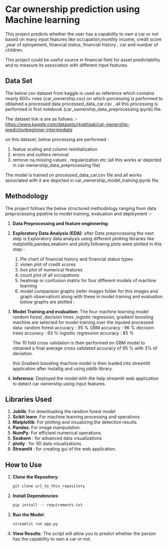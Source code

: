#  Car ownership prediction using Machine learning

This project predicts whether the user has a capability to own a car or not based on many input features like occupation,monthly income, credit score ,year of eployement, financial status, financial history , car and number of children.

This project could be useful source in financial field for asset predictability and to measure its association with different input features.

## Data Set

The below csv dataset from kaggle is used as reference which contains nearly 600+ rows (car_ownership.csv) on which porcessing is performed to obtained a  processed data processed_data_car.csv , all this processing is performed in first notebook (car_ownership_data_preprocessing.ipynb) file.

The dataset link is are as follows :-
https://www.kaggle.com/datasets/rkiattisak/car-ownership-predictionbeginner-intermediate

on this dataset, below processing are performed :
1) featue scaling and column reinitialization
2) errors and outliers removal
3) remove na,missing values , regularization etc
(all this works ar depicted in car-ownership_data_preprocessing file)

The model is trained on processed_data_car.csv file and all works associated with it are depicted in car_ownership_model_training.ipynb file.

## Methodology

The project follows the below structured methodology ranging from data preprocessing pipeline to model training, evaluation and deployment :-

1. **Data Preprocessing and feature enginnering**: 
2. **Exploratory Data Analysis (EDA)**:
    after Data preprocessing the next step is Exploratory  data analysis using different plotting libraries like matplotlib,pandas,seaborn and plotly.following plots were plotted in this step:-
    1) Pie chart of financial history and financial status types
    2) violen plot of credit scores
    3) box plot of numerical features
    4) count plot of all occupations
    5) heatmap or confusion matrix for four different models of machine learning
    6) model comparison graphs
    (refer images folder for this images and graph observation)
    along with these in model training and evaluation below graphs are plotted :

4. **Model Training and evaluation**: 
     The four machine learning model random forest ,decision trees ,logistic regression, gradient boosting machine are selected for model training over the inputed processed data:
     random forest accuracy : 95 %
     GBM accuracy : 96 %
     decision trees accuracy : 93 %
     logisitic regression accuracy : 85 %

     The 10 fold cross validation is then performed on GBM model to obtained a final average cross validated accuracy of 95 % with 3% of deviation.

     this Gradient boosting machine model is then loaded into streamlit application after installig and using joblib library.

5. **Inference**: 
      Deployed the model with the help streamlit web application to detect car ownership using input features.


## Libraries Used

1. **Joblib**: For downloading the random forest model
2. **Scikit learn**: For machine learning processing  and operations
3. **Matplotlib**: For plotting and visualizing the detection results.
4. **Pandas**: For image manipulation.
5. **NumPy**: For efficient numerical operations.
6. **Seaborn** : for advanced data visualizations
7. **plotly** : for 3D data visualizations .
8. **Streamlit** : for creating gui of the web application.


## How to Use

1. **Clone the Repository**: 
    ```sh
    git clone url_to_this_repository
    ```

2. **Install Dependencies**: 
    ```sh
    pip install -r requirements.txt
    ```

3. **Run the Model**: 
    ```python
    streamlit run app.py
    ```

4. **View Results**: The script will allow you to predict whether the person has the capability to own a car or not.